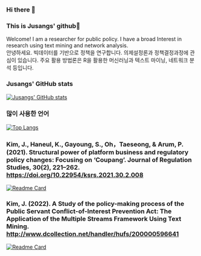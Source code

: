 ### Hi there 👋 
### This is Jusangs' github🦊
Welcome! I am a researcher for public policy. I have a broad Interest in research using text mining and network analysis.  
안녕하세요. 빅데이터를 기반으로 정책을 연구합니다. 의제설정론과 정책결정과정에 관심이 있습니다. 주요 활용 방법론은 R을 활용한 머신러닝과 텍스트 마이닝, 네트워크 분석 등입니다. 

### Jusangs' GitHub stats
[![Jusangs' GitHub stats](https://github-readme-stats.vercel.app/api?username=kjsang)](https://github.com/anuraghazra/github-readme-stats)

### 많이 사용한 언어
[![Top Langs](https://github-readme-stats.vercel.app/api/top-langs/?username=kjsang&layout=compact)](https://github.com/anuraghazra/github-readme-stats)


### Kim, J., Haneul, K., Gayoung, S., Oh，Taeseong, & Arum, P. (2021). Structural power of platform business and regulatory policy changes: Focusing on ‘Coupang’. Journal of Regulation Studies, 30(2), 221–262. https://doi.org/10.22954/ksrs.2021.30.2.008  
[![Readme Card](https://github-readme-stats.vercel.app/api/pin/?username=kjsang&repo=analysis.coupang)](https://github.com/kjsang/analysis.coupang)
  
### Kim, J. (2022). A Study of the policy-making process of the Public Servant Conflict-of-Interest Prevention Act: The Application of the Multiple Streams Framework Using Text Mining. http://www.dcollection.net/handler/hufs/200000596641    
[![Readme Card](https://github-readme-stats.vercel.app/api/pin/?username=kjsang&repo=conflict.of.interest)](https://github.com/kjsang/conflict.of.interest)
  
<!--
**kjsang/kjsang** is a ✨ _special_ ✨ repository because its `README.md` (this file) appears on your GitHub profile.


Here are some ideas to get you started:

- 🔭 I’m currently working on ...
- 🌱 I’m currently learning ...
- 👯 I’m looking to collaborate on ...
- 🤔 I’m looking for help with ...
- 💬 Ask me about ...
- 📫 How to reach me: ...
- 😄 Pronouns: ...
- ⚡ Fun fact: ...
-->
